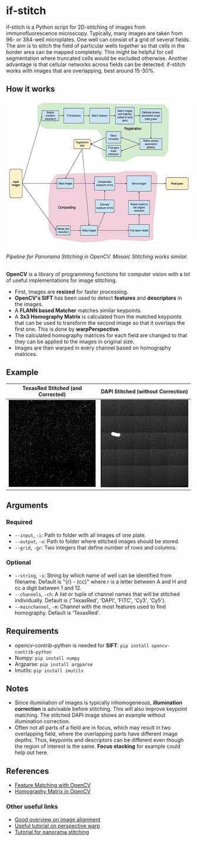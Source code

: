 # if-stitch

if-stitch is a Python script for 2D-stitching of images from immunofluorescence microscopy.
Typically, many images are taken from 96- or 384-well microplates. One well can consist of a grid of several fields.
The aim is to stitch the field of particular wells together so that cells in the border area can be mapped completely.
This might be helpful for cell segmentation where truncated cells would be excluded otherwise. Another advantage is that
cellular networks across fields can be detected.
if-stitch works with images that are overlapping, best around 15-30%.

## How it works

<p align="center">
    <img src="./img/image_stitching_opencv_pipeline.png" alt="OpenCV Stitching pipeline" width="600" height="401">
</p>
<em>Pipeline for Panorama Stitching in OpenCV. Mosaic Stitching works similar.</em>
<br/><br/>

**OpenCV** is a library of programming functions for computer vision with a lot of useful implementations for image stitching.

* First, images are **resized** for faster processing.
* **OpenCV's SIFT** has been used to detect **features** and **descriptors** in the images.
* A **FLANN based Matcher** matches similar keypoints.
* A **3x3 Homography Matrix** is calculated from the matched keypoints that can be used to transform the second image so that it overlaps the first one. 
This is done by **warpPerspective**.
* The calculated homography matrices for each field are changed to that they can be applied to the images in original size.
* Images are then warped in every channel based on homography matrices.

## Example

TexasRed Stitched (and Corrected)             |  DAPI Stitched (without Correction)
:-------------------------:|:-------------------------:
![TexasRed Stitched](./img/TexasRed_stitched.png)  |  ![DAPI Stitched](./img/DAPI_stitched.png)

## Arguments

### Required

* `--input`, `-i`: Path to folder with all images of one plate.
* `--output`, `-o`: Path to folder where stitched images should be stored.
* `--grid`, `-gr`: Two integers that define number of rows and columns.

### Optional

* ``--string``, `-s`: String by which name of well can be identified from filename. Default is "{r} - {cc}" 
where r is a letter between A and H and cc a digit between 1 and 12.
* ``--channels``, `-ch`: A list or tuple of channel names that will be stitched individually. 
Default is ('TexasRed', 'DAPI', 'FITC', 'Cy3', 'Cy5').
* ``--mainchannel``, `-m`: Channel with the most features used to find homography. Default is 'TexasRed'.

## Requirements

* opencv-contrib-python is needed for **SIFT**: ``pip install opencv-contrib-python``
* Numpy: ``pip install numpy``
* Argparse: ``pip install argparse``
* Imutils: ``pip install imutils``

## Notes

* Since illumination of images is typically inhomogeneous, **illumination correction** is advisable before stitching.
This will also improve keypoint matching. The stitched DAPI image shows an example without illumination correction.
* Often not all parts of a field are in focus, which may result in two overlapping field, where the overlapping parts
have different image depths. Thus, keypoints and descriptors can be different even though the region of interest is the same.
**Focus stacking** for example could help out here.

## References

* [Feature Matching with OpenCV](https://docs.opencv.org/master/dc/dc3/tutorial_py_matcher.html)
* [Homography Matrix in OpenCV](https://docs.opencv.org/master/d1/de0/tutorial_py_feature_homography.html)

### Other useful links

* [Good overview on image alignment](https://www.learnopencv.com/image-alignment-feature-based-using-opencv-c-python/)
* [Useful tutorial on perspective warp](https://medium.com/acmvit/how-to-project-an-image-in-perspective-view-of-a-background-image-opencv-python-d101bdf966bc)
* [Tutorial for panorama stitching](https://www.pyimagesearch.com/2016/01/11/opencv-panorama-stitching/)

